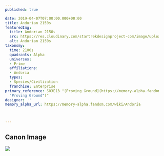 ```yaml
---
published: true

date: 2019-04-07T07:00:00.000+00:00
title: Andorian 2150s
featuredImg:
  title: Andorian 2150s
  src: https://res.cloudinary.com/startrekdesignproject-com/image/upload/v1554864107/Andorian.png
  alt: Andorian 2150s
taxonomy:
  time: 2100s
  quadrants: Alpha
  universes:
  - Prime
  affiliations:
  - Andoria
  types:
  - Species/Civilization
  franchise: Enterprise
primary_reference: S03E13 "[Proving Ground](https://memory-alpha.fandom.com/wiki/Proving_Ground
  "Proving Ground")"
designer: ''
memory_alpha_url: https://memory-alpha.fandom.com/wiki/Andoria



---
```

## Canon Image

![](https://res.cloudinary.com/startrekdesignproject-com/image/upload/v1554678338/Andorian1.jpg)